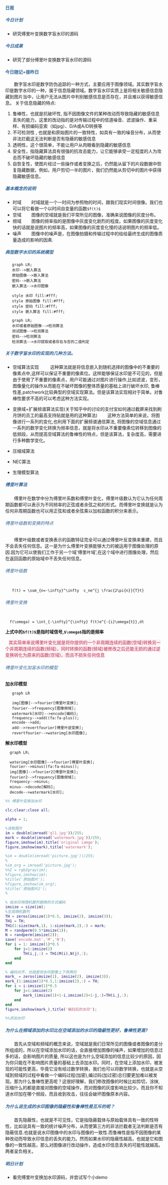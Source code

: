 #### <div style="color:#369">日报</div>


##### <div style="color:#369">今日计划</div> 

+  研究傅里叶变换数字盲水印的源码

##### <div style="color:#369">今日成果</div> 

+ 研究了部分傅里叶变换数字盲水印的源码




#### <div style="color:#369">今日随记+接昨日</div>
&ensp;&ensp;&ensp;&ensp;数字盲水印是数字防伪追踪的一种方式，主要应用于图像领域。其实数字盲水印是数字水印的一种，属于信息隐藏领域。数字盲水印实质上是将相关敏感信息隐藏到图片当中，让用户无法从图片中判别敏感信息是否存在，并且难以获得敏感信息。 关于信息隐藏的特点:

1. 鲁棒性，也就是抗破坏性, 指不因图像文件的某种改动而导致隐藏的敏感信息丢失的能力，这里的改动指的是对传输过程中的信道噪音、滤波操作、重采样、有损编码亚索（如jpg）、D/A或A/D转换等
2. 不可检测性 , 也就是和原始图片的一致特性，如具有一致的噪音分布，从而使非法拦截这无法判断是否有隐蔽的敏感信息
3. 透明性，这个很简单，不能让用户从肉眼看到隐藏的敏感信息
4. 安全性，指隐藏算法具有很强的抗攻击能力，让它能够承受一定程度的人为攻击而不破坏隐藏的敏感信息
5. 自恢复性，使图片经过一些操作或者变换之后，仍然能从留下的片段数据中恢复隐藏数据，例如，用户剪切一半的图片，我们仍然能从剪切中的图片中获得隐藏敏感信息。


##### <div style="color:#369">基本概念的说明 </div> 
  
+ 时域  &ensp;&ensp;&ensp;&ensp;时域就是一个一时间为参照物的时间，跟我们现实时间很像。我们也可以将它看做一个以时间自变量的函数`$f(t)$`
+ 空域  &ensp;&ensp;&ensp;&ensp;图像的空域就是我们平常所见的图像，准确来说图像的灰度分布。
+ 频域  &ensp;&ensp;&ensp;&ensp;图像的频率指的是图像中灰度变化剧烈的程度。如果图像的灰度变化快的话就是说图片的频率高，如果图像的灰度变化慢的话说明图片的频率低。
+ 噪声  &ensp;&ensp;&ensp;&ensp;图像中的噪声是，在图像拍摄和传输过程中的给给最终生成的图像质量造成的影响的因素.

##### <div style="color:#369">典型数字水印的系统模型 </div>

```mermaid
   graph LR;
   水印-->嵌入算法
   原始图像-->嵌入算法
   密码-->嵌入算法
   嵌入算法-->水印图像

   style 水印 fill:#fff;
   style 原始图像 fill:#fff;
   style 密码 fill:#fff;
   style 嵌入算法 fill:#fff;
```

```mermaid
   graph LR;
   水印或者原始图像-->检测算法
   测试图像-->检测算法
   密码-->检测算法
   检测算法-->水印提取或者存在与否的二值判定
```

##### <div style="color:#369">关于数字盲水印的实现的几种方法。 </div>
+ 空域算法实现
  &ensp;&ensp;&ensp;&ensp; 这种算法就是将信息嵌入到随机选择的图像中的不重要的像素点中,这样可以保证不重要的像素位。这样能够保证水印是不可见的，但是由于使用了不重要的像素点，用户可能通过对图片进行操作,比如滤波，变形，图像量化的操作从而能在不破坏图像的整体质量的基础上进行破坏水印, 鲁棒性差,patchwork比较典型的空域实现算法。但是该算法实现相对于简单。对鲁棒性要求不高的可以考虑这种方法实现。

+ 变换域+扩展频谱算法实现(关于知乎中的讨论的支付宝如何通过截屏来找到刷月饼的员工的最高支持贴就是用的这种算法)
 &ensp;&ensp;&ensp;&ensp;这种方法简单的来说，将图像进行一系列的变化,也利用下面的扩展频谱通信算法, 将图像的空域信息通过一系列的数学变化转换为频率信息，就是将水印从不重要像素位转移到图像的低频段，从而提高空域算法的鲁棒性的特点，但是该算法，复杂度高，需要进行多种数学变化。


+ 压缩域算法
+ NEC算法
+ 生理模型算法

##### <div style="color:#369">傅里叶算法</div>

 &ensp;&ensp;&ensp;&ensp;傅里叶在数学中分为傅里叶系数和傅里叶变化，傅里叶级数认为它认为任何周期函数都可以表示为不同频率的正弦或者余弦之和的形式。而傅里叶变换就是认为任何非周期函数也可以用正弦和或者余弦乘以加权函数的积分来表示。

###### <div style="color:#369">傅里叶级数和变换的特点</div>

&ensp;&ensp;&ensp;&ensp;傅里叶级数或者变换表示的函数特征完全可以通过傅里叶反变换来重建，而且不会丢失任何信息。这一是为什么傅里叶变换能够大力的被运用于图像处理的原因.因为它可以使我们工作于另一个域'傅里叶域',在这个域中进行图像处理，然后在返回函数的原始域中不丢失任何信息。


###### <div style="color:#369">傅里叶级数 </div>

```katex
   
   f(t) = \sum_{n=-\infty}^\infty  c_ne^{j \frac{2\pi{n}}{T}t}

```

###### <div style="color:#369">傅里叶变换</div>

```katex

  f(\omega) = \int_{-\infty}^{\infty} f(t)e^{-{i}\omega{t}},dt
```
**上式中的`$f(t)$`是指时域信号,`$\omega$`指的是频率**

<span style="color:#c7254e;background-color:#f9f2f4;border:1px solid #f9f2f4; margin-left: 10px; margin-right: 10px; border-radius:6px;">其实简单来说傅里叶变化就是将你提供的一个非周期连续的函数(空域)转换另一个非周期连续的函数(频域)，同时转换的函数(频域)被修改之后还能无损的通过逆变换转化为原来的函数(空域)，而且不损失任何信息</span>


###### <div style="color:#369">傅里叶变化加盲水印的模型</div>

**加水印模型**

```mermaid
   graph LR

   img[图像]-->fourier[傅里叶变换];
   fourier-->frequency[图像频域];
   watermark[水印]-->encode[编码];
   frequency-->add((fa:fa-plus));
   encode-->add;
   add-->revertfourier[傅里叶逆变换];
   revertfourier-->waterimg[水印图像];
```

**解水印模型**

```mermaid
  graph LR;

  waterimg[水印图像]-->fourier[傅里叶变换];
  fourier-->minus((fa:fa-minus));
  img[图像]-->fourier2[傅里叶变换];
  fourier2-->frequency[图像频域];
  frequency-->minus;
  minus-->decode[解码];
  decode-->watermark[水印];
```

```matlab
%% 傅里叶变换加水印

clc;clear;close all;

alpha = 1;

%读取图片
im = double(imread('gl1.jpg'))/255;
mark = double(imread('watermark.jpg'))/255;
figure,imshow(im),title('original iamge');
figure,imshow(mark),title('watermark');

%im = double(imread('picture.jpg'))/255;
%
%im_org = imread('picture.jpg');
%%I = rgb2gray(im);
%figure,imshow(im);
%title('原始图片');
%figure,imshow(im_org);
%title('原始图片2');
%

% 给水印用随机数列替换的方式编码
imsize = size(im);
%生成随机数列
TH = zeros(imsize(1)*0.5, imsize(2), imsize(3));
TH1 = TH;
TH1(1:size(mark,1), 1:size(mark,2),:) = mark;
M = randperm(0.5*imsize(1));
N = randperm(imsize(2));
save('encode.mat','M','N');
for i = 1: imsize(1)*0.5
    for j=1:imsize(2)
        TH(i,j,:) = TH1(M(i),N(j),:);
    end
end

% 编码对齐，也就是将水印图像上下弄两份
mark_ = zeros(imsize(1), imsize(2), imsize(3));
mark_(1:imsize(1)*0.5,1:imsize(2),:) = TH;
for i = i:imsize(1)*0.5
    for j=1:imsize(2)
        mark_(imsize(1)+1-i,imsize(2)+1-j,:)=TH(i,j,:);
    end
end
figure,imshow(mark_),title('编码后的水印');

%%添加水印
```


##### <div style="color:#369">为什么在频域添加的水印比在空域添加的水印的隐蔽性更好，鲁棒性更高? </div>
&ensp;&ensp;&ensp;&ensp;首先从空域和频域的概念来说，空域就是我们日常所见的图像或者图像的差分所组成的，所以在空域添加水印的话，会直接增加图像的噪声，如果增加的信息过多的话，会影响图片的质量, 所以这也是为什么空域添加的信息比较少的原因，因为你只能在不影响图片质量的基础上去添加水印。同时，在空域上添加水印，被发现的可能性更高，毕竟它没有经过数学转换，我们也可以将数学转换，也就是从空域到频域的过程中看做一个编码过程(加密),编过码(加过密)总归要更加难以被发现。那为什么鲁棒性更高呢？这很好理解，我们修改图像的时候比如剪切，涂抹,压缩什么的都是直接对图像的空域操作，而对图像的灰度影响比较少。而且你不知道水印加在哪个频段，而且收到攻击，往往会破坏图像原本内容。


##### <div style="color:#369">为什么说生成的水印图像的隐蔽性和鲁棒性是互斥的呢？ </div>
&ensp;&ensp;&ensp;&ensp;首先隐蔽性，也就是不可见性，它是指隐蔽载体与原始载体具有一致的性特性，比如说具有一致的统计噪声分布，从而使第三方的非法拦截者无法判断是否有隐蔽信息.也就是说水印图像中的水印与图像的一致性.而鲁棒性是指不因图像的某种改动而导致水印信息的丢失的能力。然而如果水印的隐蔽性越高，也就是它和图像的一致性越高，那么对图像进行改动操作，造成水印信息丢失的可能性就越高。两者呈负相关。

##### <div style="color:#369">明日计划 </div>

+ 看完傅里叶变换加水印源码，并尝试写个小demo 

